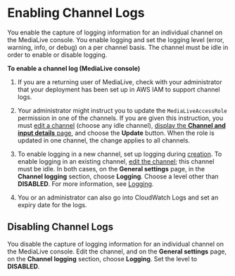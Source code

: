 # Enabling Channel Logs<a name="enabling-disabling-logs"></a>

You enable the capture of logging information for an individual channel on the MediaLive console\. You enable logging and set the logging level \(error, warning, info, or debug\) on a per channel basis\. The channel must be idle in order to enable or disable logging\. 

**To enable a channel log \(MediaLive console\)**

1. If you are a returning user of MediaLive, check with your administrator that your deployment has been set up in AWS IAM to support channel logs\.

1. Your administrator might instruct you to update the `MediaLiveAccessRole` permission in one of the channels\. If you are given this instruction, you must [edit a channel](editing-deleting-channel.md#editing-a-channel) \(choose any idle channel\), [display the **Channel and input details** page](role-and-remember-arn.md), and choose the **Update** button\. When the role is updated in one channel, the change applies to all channels\. 

1. To enable logging in a new channel, set up logging during [creation](creating-channel-scratch.md)\. To enable logging in an existing channel, [edit the channel](editing-deleting-channel.md#editing-a-channel); this channel must be idle\. In both cases, on the **General settings** page, in the **Channel logging** section, choose **Logging**\. Choose a level other than **DISABLED**\. For more information, see [Logging](creating-a-channel-step3.md#channel-logging)\.

1. You or an administrator can also go into CloudWatch Logs and set an expiry date for the logs\.

## Disabling Channel Logs<a name="disabling-logs"></a>

You disable the capture of logging information for an individual channel on the MediaLive console\. Edit the channel, and on the **General settings** page, on the **Channel logging** section, choose **Logging**\. Set the level to **DISABLED**\. 
